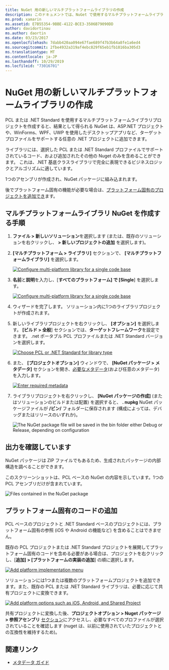 ```yaml
---
title: NuGet 用の新しいマルチプラットフォームライブラリの作成
description: このドキュメントでは、NuGet で使用するマルチプラットフォームライブラリを作成する方法について説明します。 この手法は、.NET 基底クラスライブラリで完全に表現できるビジネスロジックとアルゴリズムに適しているため、プラットフォーム固有のコードを使用せずにすべてのターゲットプラットフォームで実行されます。
ms.prod: xamarin
ms.assetid: E7B55354-9BBE-4122-BCE3-3506B79090DD
author: davidortinau
ms.author: daortin
ms.date: 03/23/2017
ms.openlocfilehash: 7dabb420aa094e67fae689f47b3b64a8fe1a6ed4
ms.sourcegitcommit: 2fbe4932a319af4ebc829f65eb1fb1816ba305d3
ms.translationtype: MT
ms.contentlocale: ja-JP
ms.lasthandoff: 10/29/2019
ms.locfileid: "73016701"
---
```

# <a name="creating-a-new-multiplatform-library-for-nuget"></a>NuGet 用の新しいマルチプラットフォームライブラリの作成

PCL または .NET Standard を使用するマルチプラットフォームライブラリプロジェクトを作成すると、結果として得られる NuGet は、ASP.NET プロジェクトや、WinForms、WPF、UWP を使用したデスクトップアプリなど、ターゲットプロファイルをサポートする任意の .NET プロジェクトに追加できます。

ライブラリには、選択した PCL または .NET Standard プロファイルでサポートされているコード、および追加されたその他の Nuget のみを含めることができます。
これは、.NET 基底クラスライブラリで完全に表現できるビジネスロジックとアルゴリズムに適しています。

1つのアセンブリが作成され、NuGet パッケージに組み込まれます。

後でプラットフォーム固有の機能が必要な場合は、[プラットフォーム固有のプロジェクトを追加でき](#add-platforms)ます。

## <a name="steps-to-create-a-multiplatform-library-nuget"></a>マルチプラットフォームライブラリ NuGet を作成する手順

1. **ファイル > 新しいソリューション**を選択します (または、既存のソリューションを右クリックし、 **> 新しいプロジェクトの追加** を選択します)。

2. **[マルチプラットフォーム > ライブラリ]** セクションで、 **[マルチプラットフォームライブラリ]** を選択します。

   [![](single-codebase-images/mulitplatform-library-sml.png "Configure multi-platform library for a single code base")](single-codebase-images/mulitplatform-library.png#lightbox)

3. **名前**と**説明**を入力し、[**すべてのプラットフォーム] で [Single**] を選択します。

   [![](single-codebase-images/single-configure-sml.png "Configure multi-platform library for a single code base")](single-codebase-images/single-configure.png#lightbox)

4. ウィザードを完了します。 ソリューション内に1つのライブラリプロジェクトが作成されます。

5. 新しいライブラリプロジェクトを右クリックし、 **[オプション]** を選択します。 **[ビルド > 全般**] セクションでは、**ターゲットフレームワーク**を設定できます。 .net ポータブル PCL プロファイルまたは .NET Standard バージョンを選択します。

   [![](single-codebase-images/single-choose-type-sml.png "Choose PCL or .NET Standard for library type")](single-codebase-images/single-choose-type.png#lightbox)

6. また、 **[プロジェクトオプション]** ウィンドウで、 **[NuGet パッケージ > メタデータ]** セクションを開き、[必要なメタデータ](~/cross-platform/app-fundamentals/nuget-multiplatform-libraries/metadata.md)(および任意のメタデータ) を入力します。

   [![](single-codebase-images/single-metadata-sml.png "Enter required metadata")](single-codebase-images/single-metadata.png#lightbox)

7. ライブラリプロジェクトを右クリックし、 **[NuGet パッケージの作成]** (またはソリューションのビルドまたは配置) を選択すると、 **. nupkg** NuGet パッケージファイルが **/ビン/** フォルダーに保存されます (構成によっては、デバッグまたはリリースのいずれか)。

   ![](single-codebase-images/create-nuget-package.png "The NuGet package file will be saved in the bin folder either Debug or Release, depending on configuration")

## <a name="verifying-the-output"></a>出力を確認しています

NuGet パッケージは ZIP ファイルでもあるため、生成されたパッケージの内部構造を調べることができます。

このスクリーンショットは、PCL ベースの NuGet の内容を示しています。1つの PCL アセンブリだけが含まれています。

![](single-codebase-images/nuget-output.png "Files contained in the NuGet package")

<a name="add-platforms" />

## <a name="adding-platform-specific-code"></a>プラットフォーム固有のコードの追加

PCL ベースのプロジェクトと .NET Standard ベースのプロジェクトには、プラットフォーム固有の参照 (iOS や Android の機能など) を含めることはできません。

既存の PCL プロジェクトまたは .NET Standard プロジェクトを展開してプラットフォーム固有のコードを含める必要がある場合は、プロジェクトを右クリックし、[**追加] > [プラットフォームの実装の追加**] の順に選択します。

[![](single-codebase-images/add-later-sml.png "Add platform implementation menu")](single-codebase-images/add-later.png#lightbox)

ソリューションには1つまたは複数のプラットフォームプロジェクトを追加できます。また、既存の PCL または .NET Standard ライブラリは、必要に応じて共有プロジェクトに変換できます。

[![](single-codebase-images/add-later-platforms-sml.png "Add platform options such as iOS, Android, and Shared Project")](single-codebase-images/add-later-platforms-sml.png#lightbox)

共有プロジェクトに変換した後、**プロジェクトオプション > Nuget パッケージ > 参照アセンブリ**
[セクション](~/cross-platform/app-fundamentals/nuget-multiplatform-libraries/platform-specific.md)にアクセスし、必要なすべてのプロファイルが選択されていることを確認します (nuget は、以前に使用されていたプロジェクトとの互換性を維持するため)。

## <a name="related-links"></a>関連リンク

- [メタデータ ガイド](~/cross-platform/app-fundamentals/nuget-multiplatform-libraries/metadata.md)
